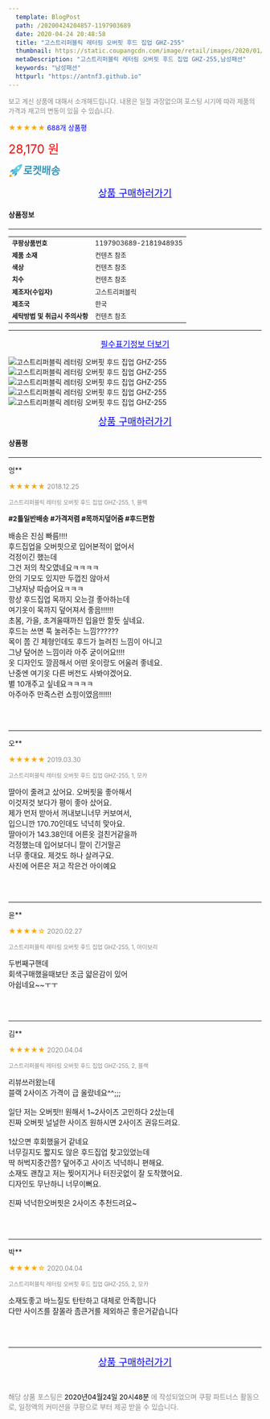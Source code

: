 ```yaml
---
  template: BlogPost
  path: /20200424204857-1197903689
  date: 2020-04-24 20:48:58
  title: "고스트리퍼블릭 레터링 오버핏 후드 집업 GHZ-255"
  thumbnail: https://static.coupangcdn.com/image/retail/images/2020/01/17/10/3/c74ccc14-bc57-4039-b54f-5f39078c1418.jpg
  metaDescription: "고스트리퍼블릭 레터링 오버핏 후드 집업 GHZ-255,남성패션"
  keywords: "남성패션"
  httpurl: "https://antnf3.github.io"
---
```

  
<span style="color: #888;font-size:0.8rem">보고 계신 상품에 대해서 소개해드립니다.
내용은 일절 과장없으며 포스팅 시기에 따라 제품의 가격과 재고의 변동이 있을 수 있습니다.</span>
  
<span style="color: orange;">★★★★★</span> <span style="color: blue;font-size: 0.85rem;">688개 상품평</span>

<span style="font-size: 0.9rem"></span> 

<span style="color: red;font-size: 1.5rem;">28,170 원</span>

![로켓배송](/assets/rocket_logo.png)

<p align="center"><a href="http://me2.do/5iY5ek8g" style="font-size: 1.2rem; color: blue;">상품 구매하러가기</a></p>

#### 상품정보

---

|                  |                       |
| ---------------- | --------------------- |
| **<span style="font-size:0.8rem;">쿠팡상품번호</span>** | <span style="font-size:0.8rem;">1197903689-2181948935</span> |
| **<span style="font-size:0.8rem;">제품 소재</span>**    | <span style="font-size:0.8rem;">컨텐츠 참조</span>        |
| **<span style="font-size:0.8rem;">색상</span>**    | <span style="font-size:0.8rem;">컨텐츠 참조</span>        |
| **<span style="font-size:0.8rem;">치수</span>**    | <span style="font-size:0.8rem;">컨텐츠 참조</span>        |
| **<span style="font-size:0.8rem;">제조자(수입자)</span>**    | <span style="font-size:0.8rem;">고스트리퍼블릭</span>        |
| **<span style="font-size:0.8rem;">제조국</span>**    | <span style="font-size:0.8rem;">한국</span>        |
| **<span style="font-size:0.8rem;">세탁방법 및 취급시 주의사항</span>**    | <span style="font-size:0.8rem;">컨텐츠 참조</span>        |




---

<p align="center"><a href="http://me2.do/5iY5ek8g" style="font-size: 1rem; color: blue;">필수표기정보 더보기</a></p>

![고스트리퍼블릭 레터링 오버핏 후드 집업 GHZ-255](http://thumbnail7.coupangcdn.com/thumbnails/remote/q89/image/retail/images/2020/01/21/10/3/cf9ab56e-b9d2-42e3-a5a0-1dadd4329c73.jpg)
![고스트리퍼블릭 레터링 오버핏 후드 집업 GHZ-255](http://thumbnail10.coupangcdn.com/thumbnails/remote/q89/image/retail/images/2020/01/17/10/0/82e27db4-cf78-47d8-a29e-7580c4dbc43f.jpg)
![고스트리퍼블릭 레터링 오버핏 후드 집업 GHZ-255](http://thumbnail6.coupangcdn.com/thumbnails/remote/q89/image/retail/images/2020/01/21/10/2/099b2335-7b78-4951-8e57-d19e47f79ef2.jpg)
![고스트리퍼블릭 레터링 오버핏 후드 집업 GHZ-255](http://thumbnail10.coupangcdn.com/thumbnails/remote/q89/image/retail/images/2020/01/17/10/3/46842dcc-751a-41d9-bd9c-2e6d9a8d4fd2.jpg)
![고스트리퍼블릭 레터링 오버핏 후드 집업 GHZ-255](http://thumbnail6.coupangcdn.com/thumbnails/remote/q89/image/retail/images/250003177320521-f16b8824-68bc-4eea-ba17-67591c5d3827.jpg)

<p align="center"><a href="http://me2.do/5iY5ek8g" style="font-size: 1.2rem; color: blue;">상품 구매하러가기</a></p>

#### 상품평
  
---
  
엉**
    
<span style="color: orange;">★★★★★</span> <span style="font-size:0.8rem;color: #888;">2018.12.25</span>
    
<span style="color: #888;font-size:0.7rem">고스트리퍼블릭 레터링 오버핏 후드 집업 GHZ-255, 1, 블랙</span>
    
<span style="font-size:0.85rem">**#2틀일반배송 #가격저렴 #목까지덮어줌 #후드편함**</span>
    
<span style="font-size: 0.9rem;">배송은 진심 빠름!!!!<br/>후드집업을 오버핏으로 입어본적이 없어서<br/>걱정이긴 했는데<br/>그건 저의 착오였네요ㅋㅋㅋㅋ<br/>안의 기모도 있지만 두껍진 않아서<br/>그냥저냥 따숩어요ㅋㅋㅋ<br/>항상 후드집업 목까지 오는걸 좋아하는데<br/>여기옷이 목까지 덮어져서 좋음!!!!!!<br/>초봄, 가을, 초겨울때까진 입을만 할듯 싶네요.<br/>후드는 쓰면 푹 눌러주는 느낌??????<br/>목이 쫌 긴 체형인데도 후드가 늘려진 느낌이 아니고<br/>그냥 덮어쓴 느낌이라 아주 굳이어요!!!!<br/>옷 디자인도 깔끔해서 어떤 옷이랑도 어울려 좋네요.<br/>난중엔 여기옷 다른 버전도 사봐야겠어요.<br/>별 10개주고 싶네요ㅋㅋㅋㅋ<br/>아주아주 만족스런 쇼핑이였음!!!!!!</span>
    
<br>
<br>

---
  
오**
    
<span style="color: orange;">★★★★★</span> <span style="font-size:0.8rem;color: #888;">2019.03.30</span>
    
<span style="color: #888;font-size:0.7rem">고스트리퍼블릭 레터링 오버핏 후드 집업 GHZ-255, 1, 모카</span>
    

    
<span style="font-size: 0.9rem;">딸아이 줄려고 샀어요. 오버핏을 좋아해서<br/>이것저것 보다가 평이 좋아 샀어요.<br/>제가 먼저 받아서 꺼내보니너무 커보여서,<br/>입으니깐 170.70인데도 넉넉히 맞아요.<br/>딸아이가 143.38인데 어른옷 걸친거같을까<br/>걱정했는데 입어보더니 팔이 긴거말곤 <br/>너무 좋대요. 제것도 하나 살려구요.<br/>사진에 어른은 저고 작은건 아이예요</span>
    
<br>
<br>

---
  
윤**
    
<span style="color: orange;">★★★★☆</span> <span style="font-size:0.8rem;color: #888;">2020.02.27</span>
    
<span style="color: #888;font-size:0.7rem">고스트리퍼블릭 레터링 오버핏 후드 집업 GHZ-255, 1, 아이보리</span>
    

    
<span style="font-size: 0.9rem;">두번째구핸데<br/>회색구매했을때보단 조금 얇은감이 있어<br/>아쉽네요~~ㅜㅜ</span>
    
<br>
<br>

---
  
김**
    
<span style="color: orange;">★★★★★</span> <span style="font-size:0.8rem;color: #888;">2020.04.04</span>
    
<span style="color: #888;font-size:0.7rem">고스트리퍼블릭 레터링 오버핏 후드 집업 GHZ-255, 2, 블랙</span>
    

    
<span style="font-size: 0.9rem;">리뷰쓰러왔는데<br/>블랙 2사이즈 가격이 급 올랐네요^^;;;<br/><br/>일단 저는 오버핏!! 원해서 1~2사이즈 고민하다 2샀는데<br/>진짜 오버핏 널널한 사이즈 원하시면 2사이즈 권유드려요.<br/><br/>1샀으면 후회했을거 같네요<br/>너무길지도 짧지도 않은 후드집업 찾고있었는데<br/>딱 허벅지중간쯤? 덮어주고 사이즈 넉넉하니 편해요.<br/>소재도 괜찮고 저는 찢어지거나 터진곳없이 잘 도착했어요.<br/>디자인도 무난하니 너무이뻐요.<br/><br/>진짜 넉넉한오버핏은 2사이즈 추천드려요~</span>
    
<br>
<br>

---
  
박**
    
<span style="color: orange;">★★★★☆</span> <span style="font-size:0.8rem;color: #888;">2020.04.04</span>
    
<span style="color: #888;font-size:0.7rem">고스트리퍼블릭 레터링 오버핏 후드 집업 GHZ-255, 2, 모카</span>
    

    
<span style="font-size: 0.9rem;">소재도좋고 바느질도 탄탄하고  대체로 안족합니다<br/>다만 사이즈를 잘몰라 좀큰거를 제외하곤 좋은거같습니다</span>
    
<br>
<br>


  
---
  
<p align="center"><a href="http://me2.do/5iY5ek8g" style="font-size: 1.2rem; color: blue;">상품 구매하러가기</a></p>
  
<br>
  
<span style="font-size: 0.85rem; color: #888;">해당 상품 포스팅은 <span style="color: #000;"> 2020년04월24일 20시48분 </span> 에 작성되었으며 쿠팡 파트너스 활동으로, 일정액의 커미션을 쿠팡으로 부터 제공 받을 수 있습니다.</span>